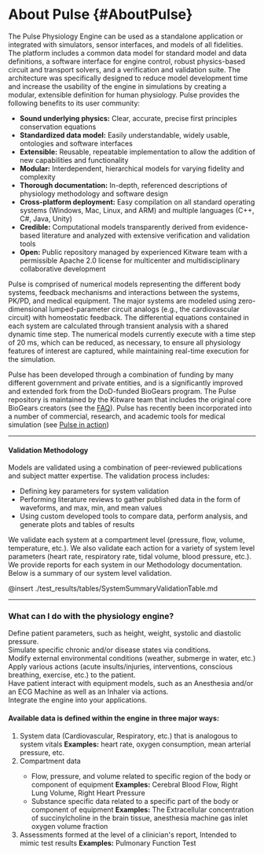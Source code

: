 About Pulse {#AboutPulse}
=========================

The Pulse Physiology Engine can be used as a standalone application or integrated with simulators, sensor interfaces, and models of all fidelities.
The platform includes a common data model for standard model and data definitions, a software interface for engine control, robust physics-based circuit and transport solvers, and a verification and validation suite. 
The architecture was specifically designed to reduce model development time and increase the usability of the engine in simulations by creating a modular, extensible definition for human physiology. 
Pulse provides the following benefits to its user community:

  - <b>Sound underlying physics:</b> Clear, accurate, precise first principles conservation equations
  - <b>Standardized data model:</b> Easily understandable, widely usable, ontologies and software interfaces
  - <b>Extensible:</b> Reusable, repeatable implementation to allow the addition of new capabilities and functionality
  - <b>Modular:</b> Interdependent, hierarchical models for varying fidelity and complexity
  - <b>Thorough documentation:</b> In-depth, referenced descriptions of physiology methodology and software design
  - <b>Cross-platform deployment:</b> Easy compilation on all standard operating systems (Windows, Mac, Linux, and ARM) and multiple languages (C++, C#, Java, Unity)
  - <b>Credible:</b> Computational models transparently derived from evidence-based literature and analyzed with extensive verification and validation tools
  - <b>Open:</b> Public repository managed by experienced Kitware team with a permissible Apache 2.0 license for multicenter and multidisciplinary collaborative development

Pulse is comprised of numerical models representing the different body systems, feedback mechanisms and interactions between the systems, PK/PD, and medical equipment. 
The major systems are modeled using zero-dimensional lumped-parameter circuit analogs (e.g., the cardiovascular circuit) with homeostatic feedback. 
The differential equations contained in each system are calculated through transient analysis with a shared dynamic time step. 
The numerical models currently execute with a time step of 20 ms, which can be reduced, as necessary, to ensure all physiology features of interest are captured, while maintaining real-time execution for the simulation.

Pulse has been developed through a combination of funding by many different government and private entities, and is a significantly improved and extended fork from the DoD-funded BioGears program.
The Pulse repository is maintained by the Kitware team that includes the original core BioGears creators (see the <a href="_f_a_q.html">FAQ</a>). 
Pulse has recently been incorporated into a number of commercial, research, and academic tools for medical simulation (see <a href="pulse-in-action.html">Pulse in action</a>)

---------

#### Validation Methodology

Models are validated using a combination of peer-reviewed publications and subject matter expertise. The validation process includes:

  - Defining key parameters for system validation
  - Performing literature reviews to gather published data in the form of waveforms, and max, min, and mean values
  - Using custom developed tools to compare data, perform analysis, and generate plots and tables of results

We validate each system at a compartment level (pressure, flow, volume, temperature, etc.). We also validate each action for a variety of system level parameters (heart rate, respiratory rate, tidal volume, blood pressure, etc.). 
We provide reports for each system in our Methodology documentation. Below is a summary of our system level validation.

@insert ./test_results/tables/SystemSummaryValidationTable.md

---------

<div class="container">
  <div class="row">
    <h3>What can I do with the physiology engine?</h3>
    <div class="row-content">
      <div class="patient-actions">
        <div class="action col-sm-4">
          <div class="action-content">
            Define patient parameters, such as height, weight, systolic and diastolic pressure.
          </div>
        </div>
        <div class="action col-sm-4">
          <div class="action-content">
            Simulate specific chronic and/or disease states via conditions.
          </div>
        </div>
        <div class="action col-sm-4">
          <div class="action-content">
            Modify external environmental conditions (weather, submerge in water, etc.)
          </div>
        </div>
        <div class="action col-sm-4">
          <div class="action-content">
            Apply various actions (acute insults/injuries, interventions, conscious breathing, exercise, etc.) to the patient.
          </div>
        </div>
        <div class="action col-sm-4">
          <div class="action-content">
            Have patient interact with equipment models, such as an Anesthesia and/or an ECG Machine as well as an Inhaler via actions.
          </div>
        </div>
        <div class="action col-sm-4">
          <div class="action-content">
            Integrate the engine into your applications.
          </div>
        </div>
      </div>
    </div> <!-- END .row-content -->
  </div> <!-- END .row -->
  <div class="row">
    <div class="row-content">
      <h4>Available data is defined within the engine in three major ways:</h4>
      <ol class="data-definitions row">
        <li class="definition col-sm-4">
          <span>
            System data (Cardiovascular, Respiratory, etc.) that is analogous to system vitals
            <span class="examples"><strong>Examples:</strong> heart rate, oxygen consumption, mean arterial pressure, etc.</span>
          </span>
        </li>
        <li class="definition col-sm-4">
          <span>
            Compartment data
            <ul>
              <li>
                Flow, pressure, and volume related to specific region of the body or component of equipment
                <span class="examples"><strong>Examples:</strong> Cerebral Blood Flow, Right Lung Volume, Right Heart Pressure</span>
              </li>
              <li>
                Substance specific data related to a specific part of the body or component of equipment
                <span class="examples"><strong>Examples:</strong> The Extracellular concentration of succinylcholine in the brain tissue, anesthesia machine gas inlet oxygen volume fraction</span>
              </li>
            </ul>
          </span>
        </li>
        <li class="definition col-sm-4">
          <span>
            Assessments formed at the level of a clinician's report, Intended to mimic test results
            <span class="examples"><strong>Examples:</strong> Pulmonary Function Test</span>
          </span>
        </li>
      </ol>
    </div>
  </div>
</div> <!-- END .container -->
